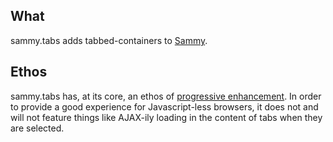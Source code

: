 ## What

sammy.tabs adds tabbed-containers to [Sammy](http://github.com/quirkey/sammy).

## Ethos

sammy.tabs has, at its core, an ethos of
[progressive enhancement](http://en.wikipedia.org/wiki/Progressive_enhancement).
In order to provide a good experience for Javascript-less browsers, it does not
and will not feature things like AJAX-ily loading in the content of tabs
when they are selected.
